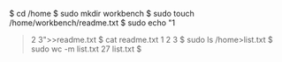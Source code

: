 $ cd /home
$ sudo mkdir workbench
$ sudo touch /home/workbench/readme.txt
$ sudo echo "1
> 2
> 3">>readme.txt
$ cat readme.txt
1
2
3
$ sudo ls /home>list.txt
$ sudo wc -m list.txt
27 list.txt
$ 

